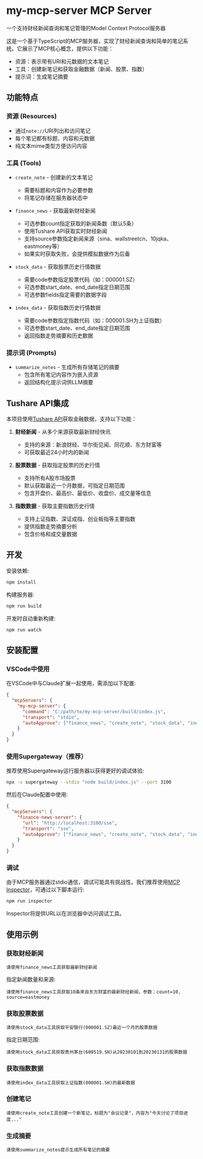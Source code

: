 # my-mcp-server MCP Server

一个支持财经新闻查询和笔记管理的Model Context Protocol服务器

这是一个基于TypeScript的MCP服务器，实现了财经新闻查询和简单的笔记系统。它展示了MCP核心概念，提供以下功能：

- 资源：表示带有URI和元数据的文本笔记
- 工具：创建新笔记和获取金融数据（新闻、股票、指数）
- 提示词：生成笔记摘要

## 功能特点

### 资源 (Resources)
- 通过`note://`URI列出和访问笔记
- 每个笔记都有标题、内容和元数据
- 纯文本mime类型方便访问内容

### 工具 (Tools)
- `create_note` - 创建新的文本笔记
  - 需要标题和内容作为必要参数
  - 将笔记存储在服务器状态中
  
- `finance_news` - 获取最新财经新闻
  - 可选参数count指定获取的新闻条数（默认5条）
  - 使用Tushare API获取实时财经新闻
  - 支持source参数指定新闻来源（sina、wallstreetcn、10jqka、eastmoney等）
  - 如果实时获取失败，会提供模拟数据作为后备
  
- `stock_data` - 获取股票历史行情数据
  - 需要code参数指定股票代码（如：000001.SZ）
  - 可选参数start_date、end_date指定日期范围
  - 可选参数fields指定需要的数据字段
  
- `index_data` - 获取指数历史行情数据
  - 需要code参数指定指数代码（如：000001.SH为上证指数）
  - 可选参数start_date、end_date指定日期范围
  - 返回指数走势摘要和历史数据

### 提示词 (Prompts)
- `summarize_notes` - 生成所有存储笔记的摘要
  - 包含所有笔记内容作为嵌入资源
  - 返回结构化提示词供LLM摘要

## Tushare API集成

本项目使用[Tushare API](https://tushare.pro)获取金融数据，支持以下功能：

1. **财经新闻** - 从多个来源获取最新财经快讯
   - 支持的来源：新浪财经、华尔街见闻、同花顺、东方财富等
   - 可获取最近24小时内的新闻

2. **股票数据** - 获取指定股票的历史行情
   - 支持所有A股市场股票
   - 默认获取最近一个月数据，可指定日期范围
   - 包含开盘价、最高价、最低价、收盘价、成交量等信息

3. **指数数据** - 获取主要指数历史行情
   - 支持上证指数、深证成指、创业板指等主要指数
   - 提供指数走势摘要分析
   - 包含价格和成交量数据

## 开发

安装依赖:
```bash
npm install
```

构建服务器:
```bash
npm run build
```

开发时自动重新构建:
```bash
npm run watch
```

## 安装配置

### VSCode中使用

在VSCode中与Claude扩展一起使用，需添加以下配置:

```json
{
  "mcpServers": {
    "my-mcp-server": {
      "command": "C:/path/to/my-mcp-server/build/index.js",
      "transport": "stdio",
      "autoApprove": ["finance_news", "create_note", "stock_data", "index_data"]
    }
  }
}
```

### 使用Supergateway（推荐）

推荐使用Supergateway运行服务器以获得更好的调试体验:

```bash
npx -v supergateway --stdio "node build/index.js" --port 3100
```

然后在Claude配置中使用:

```json
{
  "mcpServers": {
    "finance-news-server": {
      "url": "http://localhost:3100/sse",
      "transport": "sse",
      "autoApprove": ["finance_news", "create_note", "stock_data", "index_data"]
    }
  }
}
```

### 调试

由于MCP服务器通过stdio通信，调试可能具有挑战性。我们推荐使用[MCP Inspector](https://github.com/modelcontextprotocol/inspector)，可通过以下脚本运行:

```bash
npm run inspector
```

Inspector将提供URL以在浏览器中访问调试工具。

## 使用示例

### 获取财经新闻

```
请使用finance_news工具获取最新财经新闻
```

指定新闻数量和来源:

```
请使用finance_news工具获取10条来自东方财富的最新财经新闻，参数：count=10, source=eastmoney
```

### 获取股票数据

```
请使用stock_data工具获取平安银行(000001.SZ)最近一个月的股票数据
```

指定日期范围:

```
请使用stock_data工具获取贵州茅台(600519.SH)从20230101到20230131的股票数据
```

### 获取指数数据

```
请使用index_data工具获取上证指数(000001.SH)的最新数据
```

### 创建笔记

```
请使用create_note工具创建一个新笔记，标题为"会议记录"，内容为"今天讨论了项目进度..."
```

### 生成摘要

```
请使用summarize_notes提示生成所有笔记的摘要
```
